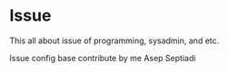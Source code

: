 # Issue
This all about issue of programming, sysadmin, and etc.


Issue config base contribute by me Asep Septiadi
